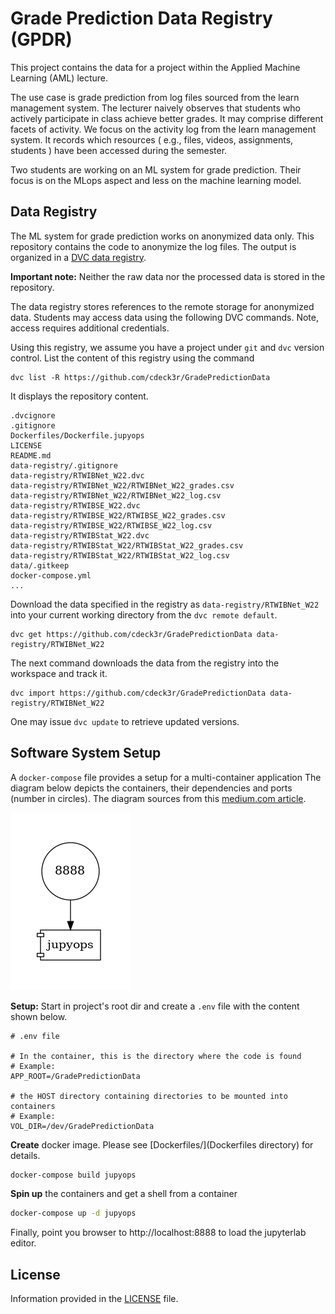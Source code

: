 # Grade Prediction Data Registry (GPDR)

This project contains the data for a project within the Applied Machine Learning (AML) lecture.

The use case is grade prediction from log files sourced from the learn management system. The lecturer naively observes that students who actively participate in class achieve better grades. It may comprise different facets of activity. We focus on the activity log from the learn management system. It records which resources ( e.g., files, videos, assignments, students ) have been accessed during the semester.

Two students are working on an ML system for grade prediction. Their focus is on the MLops aspect and less on the machine learning model.

## Data Registry

The ML system for grade prediction works on anonymized data only. This repository contains the code to anonymize the log files. The output is organized in a [DVC data registry](https://dvc.org/doc/use-cases/data-registry/tutorial).

**Important note:** Neither the raw data nor the processed data is stored in the repository.

The data registry stores references to the remote storage for anonymized data. Students may access data using the following DVC commands. Note, access requires additional credentials.

Using this registry, we assume you have a project under `git` and `dvc` version control. List the content of this registry using the command
```
dvc list -R https://github.com/cdeck3r/GradePredictionData
```

It displays the repository content.

```
.dvcignore
.gitignore
Dockerfiles/Dockerfile.jupyops
LICENSE
README.md
data-registry/.gitignore
data-registry/RTWIBNet_W22.dvc
data-registry/RTWIBNet_W22/RTWIBNet_W22_grades.csv
data-registry/RTWIBNet_W22/RTWIBNet_W22_log.csv
data-registry/RTWIBSE_W22.dvc
data-registry/RTWIBSE_W22/RTWIBSE_W22_grades.csv
data-registry/RTWIBSE_W22/RTWIBSE_W22_log.csv
data-registry/RTWIBStat_W22.dvc
data-registry/RTWIBStat_W22/RTWIBStat_W22_grades.csv
data-registry/RTWIBStat_W22/RTWIBStat_W22_log.csv
data/.gitkeep
docker-compose.yml
...
```

Download the data specified in the registry as `data-registry/RTWIBNet_W22` into your current working directory from the `dvc remote default`.
```
dvc get https://github.com/cdeck3r/GradePredictionData data-registry/RTWIBNet_W22
```


The next command downloads the data from the registry into the workspace and track it.
```
dvc import https://github.com/cdeck3r/GradePredictionData data-registry/RTWIBNet_W22
```
One may issue `dvc update` to retrieve updated versions.


## Software System Setup

A `docker-compose` file provides a setup for a multi-container application
The diagram below depicts the containers, their dependencies and ports (number in circles). The diagram sources from this [medium.com article](https://medium.com/@krishnakummar/creating-block-diagrams-from-your-docker-compose-yml-da9d5a2450b4).

![docker-compose dependencies](docs/docker-compose.png)


**Setup:** Start in project's root dir and create a `.env` file with the content shown below.
```
# .env file

# In the container, this is the directory where the code is found
# Example:
APP_ROOT=/GradePredictionData

# the HOST directory containing directories to be mounted into containers
# Example:
VOL_DIR=/dev/GradePredictionData
```

**Create** docker image. Please see [Dockerfiles/](Dockerfiles directory) for details.

```bash
docker-compose build jupyops
```

**Spin up** the containers and get a shell from a container
```bash
docker-compose up -d jupyops
```

Finally, point you browser to http://localhost:8888 to load the jupyterlab editor.

## License

Information provided in the [LICENSE](LICENSE) file.
